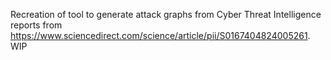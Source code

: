 Recreation of tool to generate attack graphs from Cyber Threat Intelligence reports from https://www.sciencedirect.com/science/article/pii/S0167404824005261.
WIP

